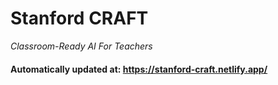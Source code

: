 # Stanford CRAFT
*Classroom-Ready AI For Teachers*
#### Automatically updated at: https://stanford-craft.netlify.app/
